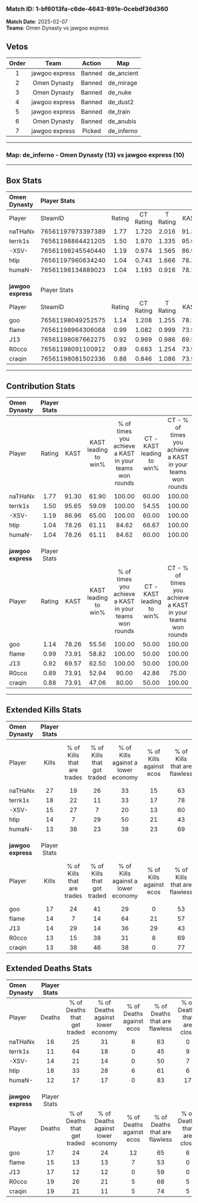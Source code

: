 ### Match ID: 1-bf6013fa-c6de-4643-891e-0cebdf36d360  
**Match Date**: 2025-02-07  
**Teams**: Omen Dynasty vs jawgoo express  

## Vetos  

| Order | Team | Action | Map |
| :---: | :--: | :----: | --- |
| 1 | jawgoo express | Banned | de_ancient |
| 2 | Omen Dynasty | Banned | de_mirage |
| 3 | Omen Dynasty | Banned | de_nuke |
| 4 | jawgoo express | Banned | de_dust2 |
| 5 | jawgoo express | Banned | de_train |
| 6 | Omen Dynasty | Banned | de_anubis |
| 7 | jawgoo express | Picked | de_inferno |

---  

### **Map**: de_inferno - Omen Dynasty (13) vs jawgoo express (10)  
---  

## Box Stats  

| **Omen Dynasty**   | Player Stats      |        |           |          |       |       |       |         |        |      |     |
| :- | :- | :-: | :-: | :-: | :-: | :-: | :-: | :-: | :-: | :-: | :-: |
| Player             | SteamID           | Rating | CT Rating | T Rating | KAST  |  ADR  | Kills | Assists | Deaths | K/D  | HS% |
| naTHaNx            | 76561197973397389 |  1.77  |   1.720   |  2.016   | 91.30 | 114.3 |  27   |    7    |   16   | 1.69 | 51  |
| terrk1s            | 76561198864421205 |  1.50  |   1.970   |  1.335   | 95.65 | 87.3  |  18   |   10    |   11   | 1.64 | 61  |
| -XSV-              | 76561198245540440 |  1.19  |   0.974   |  1.565   | 86.96 | 68.9  |  15   |    7    |   14   | 1.07 | 40  |
| htip               | 76561197960634240 |  1.04  |   0.743   |  1.666   | 78.26 | 78.4  |  14   |   10    |   18   | 0.78 | 71  |
| humaN-             | 76561198134889023 |  1.04  |   1.193   |  0.916   | 78.26 | 54.5  |  13   |    4    |   12   | 1.08 | 46  |
|                    |                   |        |           |          |       |       |       |         |        |      |     |
|                    |                   |        |           |          |       |       |       |         |        |      |     |
|                    |                   |        |           |          |       |       |       |         |        |      |     |
| **jawgoo express** | Player Stats      |        |           |          |       |       |       |         |        |      |     |
| Player             | SteamID           | Rating | CT Rating | T Rating | KAST  |  ADR  | Kills | Assists | Deaths | K/D  | HS% |
| goo                | 76561198049252575 |  1.14  |   1.208   |  1.255   | 78.26 | 77.6  |  17   |    3    |   17   | 1.00 | 41  |
| fIame              | 76561198964306068 |  0.99  |   1.082   |  0.999   | 73.91 | 62.4  |  14   |    3    |   15   | 0.93 | 42  |
| J13                | 76561198087662275 |  0.92  |   0.969   |  0.986   | 69.57 | 64.1  |  14   |    4    |   17   | 0.82 | 35  |
| R0cco              | 76561198091100912 |  0.89  |   0.683   |  1.254   | 73.91 | 66.0  |  13   |    6    |   19   | 0.68 | 38  |
| craqin             | 76561198081502336 |  0.88  |   0.846   |  1.086   | 73.91 | 66.3  |  13   |    4    |   19   | 0.68 | 38  |
---  

## Contribution Stats  

| **Omen Dynasty**   | Player Stats |       |                      |                                                        |                           |                                                             |                          |                                                            |
| :- | :-: | :-: | :-: | :-: | :-: | :-: | :-: | :-: |
| Player             |    Rating    | KAST  | KAST leading to win% | % of times you achieve a KAST in your teams won rounds | CT - KAST leading to win% | CT - % of times you achieve a KAST in your teams won rounds | T - KAST leading to win% | T - % of times you achieve a KAST in your teams won rounds |
| naTHaNx            |     1.77     | 91.30 |        61.90         |                         100.00                         |           60.00           |                           100.00                            |          63.64           |                           100.00                           |
| terrk1s            |     1.50     | 95.65 |        59.09         |                         100.00                         |           54.55           |                           100.00                            |          63.64           |                           100.00                           |
| -XSV-              |     1.19     | 86.96 |        65.00         |                         100.00                         |           60.00           |                           100.00                            |          70.00           |                           100.00                           |
| htip               |     1.04     | 78.26 |        61.11         |                         84.62                          |           66.67           |                           100.00                            |          55.56           |                           71.43                            |
| humaN-             |     1.04     | 78.26 |        61.11         |                         84.62                          |           60.00           |                           100.00                            |          62.50           |                           71.43                            |
|                    |              |       |                      |                                                        |                           |                                                             |                          |                                                            |
|                    |              |       |                      |                                                        |                           |                                                             |                          |                                                            |
|                    |              |       |                      |                                                        |                           |                                                             |                          |                                                            |
| **jawgoo express** | Player Stats |       |                      |                                                        |                           |                                                             |                          |                                                            |
| Player             |    Rating    | KAST  | KAST leading to win% | % of times you achieve a KAST in your teams won rounds | CT - KAST leading to win% | CT - % of times you achieve a KAST in your teams won rounds | T - KAST leading to win% | T - % of times you achieve a KAST in your teams won rounds |
| goo                |     1.14     | 78.26 |        55.56         |                         100.00                         |           50.00           |                           100.00                            |          60.00           |                           100.00                           |
| fIame              |     0.99     | 73.91 |        58.82         |                         100.00                         |           50.00           |                           100.00                            |          66.67           |                           100.00                           |
| J13                |     0.92     | 69.57 |        62.50         |                         100.00                         |           50.00           |                           100.00                            |          75.00           |                           100.00                           |
| R0cco              |     0.89     | 73.91 |        52.94         |                         90.00                          |           42.86           |                            75.00                            |          60.00           |                           100.00                           |
| craqin             |     0.88     | 73.91 |        47.06         |                         80.00                          |           50.00           |                           100.00                            |          44.44           |                           66.67                            |
---  

## Extended Kills Stats  

| **Omen Dynasty**   | Player Stats |                            |                            |                                    |                         |                              |                                 |                                       |                    |           |
| :- | :-: | :-: | :-: | :-: | :-: | :-: | :-: | :-: | :-: | :-: |
| Player             |    Kills     | % of Kills that are trades | % of Kills that got traded | % of Kills against a lower economy | % of Kills against ecos | % of Kills that are flawless | % of Kills that are close duels | % of Kills that are assisted by flash | Pistol Round Kills | AWP Kills |
| naTHaNx            |      27      |             19             |             26             |                 33                 |           15            |              63              |                7                |                   7                   |         6          |     4     |
| terrk1s            |      18      |             22             |             11             |                 33                 |           17            |              78              |                0                |                   0                   |         0          |     1     |
| -XSV-              |      15      |             27             |             7              |                 20                 |           13            |              60              |                0                |                   0                   |         0          |     2     |
| htip               |      14      |             7              |             29             |                 50                 |           21            |              43              |                7                |                   0                   |         0          |     1     |
| humaN-             |      13      |             38             |             23             |                 38                 |           23            |              69              |                0                |                   8                   |         0          |     2     |
|                    |              |                            |                            |                                    |                         |                              |                                 |                                       |                    |           |
|                    |              |                            |                            |                                    |                         |                              |                                 |                                       |                    |           |
|                    |              |                            |                            |                                    |                         |                              |                                 |                                       |                    |           |
| **jawgoo express** | Player Stats |                            |                            |                                    |                         |                              |                                 |                                       |                    |           |
| Player             |    Kills     | % of Kills that are trades | % of Kills that got traded | % of Kills against a lower economy | % of Kills against ecos | % of Kills that are flawless | % of Kills that are close duels | % of Kills that are assisted by flash | Pistol Round Kills | AWP Kills |
| goo                |      17      |             24             |             41             |                 29                 |            0            |              53              |                6                |                   0                   |         0          |     2     |
| fIame              |      14      |             7              |             14             |                 64                 |           21            |              57              |               21                |                   7                   |         0          |     0     |
| J13                |      14      |             29             |             14             |                 36                 |           29            |              43              |                0                |                   0                   |         1          |     0     |
| R0cco              |      13      |             15             |             38             |                 31                 |            8            |              69              |                8                |                   0                   |         0          |     1     |
| craqin             |      13      |             38             |             46             |                 38                 |            0            |              77              |                0                |                   0                   |         0          |     1     |
## Extended Deaths Stats  

| **Omen Dynasty**   | Player Stats |                             |                                   |                          |                               |                            |                           |               |
| :- | :-: | :-: | :-: | :-: | :-: | :-: | :-: | :-: |
| Player             |    Deaths    | % of Deaths that get traded | % of Deaths against lower economy | % of Deaths against ecos | % of Deaths that are flawless | % of Deaths that are close | % of Deaths while blinded | Deaths to AWP |
| naTHaNx            |      16      |             25              |                31                 |            6             |              63               |             0              |             0             |       0       |
| terrk1s            |      11      |             64              |                18                 |            0             |              45               |             9              |             0             |       0       |
| -XSV-              |      14      |             21              |                14                 |            0             |              50               |             7              |             0             |       0       |
| htip               |      18      |             33              |                28                 |            6             |              61               |             6              |             0             |       1       |
| humaN-             |      12      |             17              |                17                 |            0             |              83               |             17             |             8             |       0       |
|                    |              |                             |                                   |                          |                               |                            |                           |               |
|                    |              |                             |                                   |                          |                               |                            |                           |               |
|                    |              |                             |                                   |                          |                               |                            |                           |               |
| **jawgoo express** | Player Stats |                             |                                   |                          |                               |                            |                           |               |
| Player             |    Deaths    | % of Deaths that get traded | % of Deaths against lower economy | % of Deaths against ecos | % of Deaths that are flawless | % of Deaths that are close | % of Deaths while blinded | Deaths to AWP |
| goo                |      17      |             24              |                24                 |            12            |              65               |             6              |             6             |       0       |
| fIame              |      15      |             13              |                13                 |            7             |              53               |             0              |             0             |       1       |
| J13                |      17      |             12              |                12                 |            0             |              59               |             0              |             0             |       1       |
| R0cco              |      19      |             26              |                21                 |            5             |              68               |             5              |             5             |       1       |
| craqin             |      19      |             21              |                11                 |            5             |              74               |             5              |             5             |       3       |
